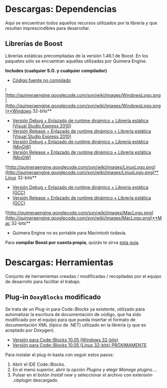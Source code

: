 # Descargas: Dependencias #

Aquí se encuentran todos aquellos recursos utilizados por la librería y que resultan imprescindibles para desarrollar.

## Librerías de Boost ##

Librerías estáticas precompiladas de la versión 1.46.1 de Boost. En los paquetes sólo se encuentran aquellas utilizadas por Quimera Engine.

**Includes (cualquier S.O. y cualquier compilador)**
  * [Código fuente no compilado](http://quimeraengine.googlecode.com/files/Boost1_46_1Include.zip)

![http://quimeraengine.googlecode.com/svn/wiki/images/WindowsLogo.png](http://quimeraengine.googlecode.com/svn/wiki/images/WindowsLogo.png)**Windows 32-bits**
  * [Versión Debug + Enlazado de runtime dinámico + Librería estática (Visual Studio Express 2010)](http://quimeraengine.googlecode.com/files/Boost1_46_1DebugWin32Sharedrt.zip)
  * [Versión Release + Enlazado de runtime dinámico + Librería estática (Visual Studio Express 2010)](http://quimeraengine.googlecode.com/files/Boost1_46_1ReleaseWin32Sharedrt.zip)
  * [Versión Debug + Enlazado de runtime dinámico + Librería estática (MinGW)](http://quimeraengine.googlecode.com/files/Boost1_46_1DebugWin32Sharedrt_GCC.zip)
  * [Versión Release + Enlazado de runtime dinámico + Librería estática (MinGW)](http://quimeraengine.googlecode.com/files/Boost1_46_1ReleaseWin32Sharedrt_GCC.zip)

![http://quimeraengine.googlecode.com/svn/wiki/images/LinuxLogo.png](http://quimeraengine.googlecode.com/svn/wiki/images/LinuxLogo.png)**Linux 32-bits**
  * [Versión Debug + Enlazado de runtime dinámico + Librería estática (GCC)](http://quimeraengine.googlecode.com/files/Boost1_46_1DebugLinux32Sharedrt.zip)
  * [Versión Release + Enlazado de runtime dinámico + Librería estática (GCC)](http://quimeraengine.googlecode.com/files/Boost1_46_1ReleaseLinux32Sharedrt.zip)

![http://quimeraengine.googlecode.com/svn/wiki/images/MacLogo.png](http://quimeraengine.googlecode.com/svn/wiki/images/MacLogo.png)**Mac 32-bits**
  * Quimera Engine no es portable para Macintosh todavía.

Para **compilar Boost por cuenta propia**, quizás te sirva [esta guía](CompBoost.md).



# Descargas: Herramientas #

Conjunto de herramientas creadas / modificadas / recopiladas por el equipo de desarrollo para facilitar el trabajo.

## Plug-in `DoxyBlocks` modificado ##

Se trata de un Plug-in para Code::Blocks ya existente, utilizado para automatizar la escritura de documentación de código, que ha sido modificado por el equipo para que pueda insertar el formato de documentación XML (típico de .NET) utilizado en la librería (y que es aceptado por Doxygen).

  * [Versión para Code::Blocks 10.05 (Windows 32-bits)](http://quimeraengine.googlecode.com/files/DoxyBlocks1005PlugInTunedWin32.zip)
  * [Versión para Code::Blocks 10.05 (Linux 32-bits) PRÓXIMAMENTE](http://quimeraengine.googlecode.com/files/DoxyBlocks1005PlugInTunedLinux32.zip)

Para instalar el plug-in basta con seguir estos pasos:
  1. Abrir el IDE Code::Blocks.
  1. En el menú superior, abrir la opción _Plugins_ y elegir _Manage plugins..._.
  1. Pulsar en el botón _Install new_ y seleccionar el archivo con extensión _.cbplugin_ descargado.